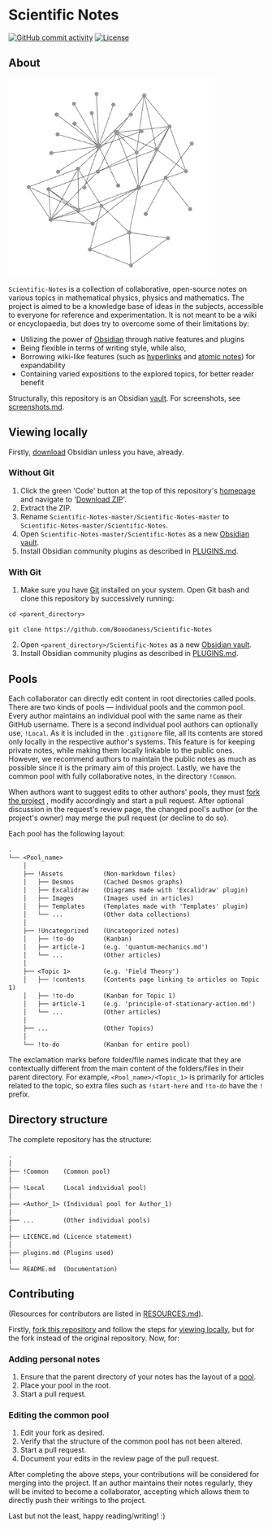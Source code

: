 # Scientific Notes
[![GitHub commit activity](https://img.shields.io/github/commit-activity/m/Booodaness/Scientific-Notes)](https://github.com/Booodaness/Scientific-Notes/commits/master) [![License](https://img.shields.io/badge/license-CC%20BY--NC--SA%204.0-important)](https://creativecommons.org/licenses/by-nc-sa/4.0/)

## About
![Graph view](!Common/!Assets/Images/graph.png)

`Scientific-Notes` is a collection of collaborative, open-source notes on various topics in mathematical physics, physics and mathematics. The project is aimed to be a knowledge base of ideas in the subjects, accessible to everyone for reference and experimentation. It is not meant to be a wiki or encyclopaedia, but does try to overcome some of their limitations by:

- Utilizing the power of [Obsidian](https://obsidian.md/) through native features and plugins
- Being flexible in terms of writing style, while also,
- Borrowing wiki-like features (such as [hyperlinks](https://help.obsidian.md/How+to/Internal+link) and [atomic notes](https://neuron.zettel.page/atomic)) for expandability
- Containing varied expositions to the explored topics, for better reader benefit

Structurally, this repository is an Obsidian [vault](https://help.obsidian.md/How+to/Working+with+multiple+vaults). For screenshots, see [screenshots.md](!Common/!Assets/Presentations/screenshots.md).

## Viewing locally
Firstly, [download](https://obsidian.md/download) Obsidian unless you have, already.

### Without Git
1. Click the green 'Code' button at the top of this repository's [homepage](https://github.com/Booodaness/Scientific-Notes) and navigate to '[Download ZIP](https://github.com/Booodaness/Scientific-Notes/archive/refs/heads/master.zip)'.
2. Extract the ZIP.
3. Rename `Scientific-Notes-master/Scientific-Notes-master` to `Scientific-Notes-master/Scientific-Notes`.
4. Open `Scientific-Notes-master/Scientific-Notes` as a new [Obsidian vault](https://help.obsidian.md/Getting+started/Create+a+vault).
5. Install Obsidian community plugins as described in [PLUGINS.md](PLUGINS.md).

### With Git
1. Make sure you have [Git](https://git-scm.com/) installed on your system. Open Git bash and clone this repository by successively running:

```
cd <parent_directory>
```

```
git clone https://github.com/Booodaness/Scientific-Notes
```

2. Open `<parent_directory>/Scientific-Notes` as a new [Obsidian vault](https://help.obsidian.md/Getting+started/Create+a+vault).
3. Install Obsidian community plugins as described in [PLUGINS.md](PLUGINS.md).

## Pools
Each collaborator can directly edit content in root directories called pools. There are two kinds of pools  — individual pools and the common pool. Every author maintains an individual pool with the same name as their GitHub username. There is a second individual pool authors can optionally use, `!Local`. As it is included in the `.gitignore` file, all its contents are stored only locally in the respective author's systems. This feature is for keeping private notes, while making them locally linkable to the public ones. However, we recommend authors to maintain the public notes as much as possible since it is the primary aim of this project. Lastly, we have the common pool with fully collaborative notes, in the directory `!Common`.

When authors want to suggest edits to other authors' pools, they must [fork the project](https://github.com/Booodaness/Scientific-Notes/fork) , modify accordingly and start a pull request. After optional discussion in the request's review page, the changed pool's author (or the project's owner) may merge the pull request (or decline to do so).

Each pool has the following layout:

```
.
└── <Pool_name> 
    │
    ├── !Assets           (Non-markdown files)
    │   ├── Desmos        (Cached Desmos graphs)
    │   ├── Excalidraw    (Diagrams made with 'Excalidraw' plugin)
    │   ├── Images        (Images used in articles)
    │   ├── Templates     (Templates made with 'Templates' plugin)
    │   └── ...           (Other data collections)
    │
    ├── !Uncategorized    (Uncategorized notes)
    │   ├── !to-do        (Kanban)
    │   ├── article-1     (e.g. 'quantum-mechanics.md')
    │   └── ...           (Other articles)
    │
    ├── <Topic 1>         (e.g. 'Field Theory')
    │   ├── !contents     (Contents page linking to articles on Topic 1)
    │   ├── !to-do        (Kanban for Topic 1)
    │   ├── article-1     (e.g. 'principle-of-stationary-action.md')
    │   └── ...           (Other articles)
    │
    ├── ...               (Other Topics)
    │
    └── !to-do            (Kanban for entire pool)
```

The exclamation marks before folder/file names indicate that they are contextually different from the main content of the folders/files in their parent directory. For example, `<Pool_name>/<Topic_1>` is primarily for articles related to the topic, so extra files such as `!start-here` and `!to-do` have the `!` prefix.

## Directory structure
The complete repository has the structure:

```
.
│
├── !Common    (Common pool)
│
├── !Local     (Local individual pool)
│
├── <Author_1> (Individual pool for Author_1)
│
├── ...        (Other individual pools)
│
├── LICENCE.md (Licence statement)
│
├── plugins.md (Plugins used)
│
└── README.md  (Documentation)
```

## Contributing
(Resources for contributors are listed in [RESOURCES.md](RESOURCES.md)).

Firstly, [fork this repository](https://github.com/Booodaness/Scientific-Notes/fork) and follow the steps for [viewing locally](#viewing-locally), but for the fork instead of the original repository. Now, for:

### Adding personal notes
1. Ensure that the parent directory of your notes has the layout of a [pool](#pools).
2. Place your pool in the root.
3. Start a pull request.

### Editing the common pool
1. Edit your fork as desired.
2. Verify that the structure of the common pool has not been altered.
3. Start a pull request.
4. Document your edits in the review page of the pull request.

After completing the above steps, your contributions will be considered for merging into the project. If an author maintains their notes regularly, they will be invited to become a collaborator, accepting which allows them to directly push their writings to the project.

Last but not the least, happy reading/writing! :)



